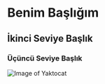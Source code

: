 # Benim Başlığım
## İkinci Seviye Başlık
### Üçüncü Seviye Başlık

![Image of Yaktocat](https://octodex.github.com/images/yaktocat.png)
